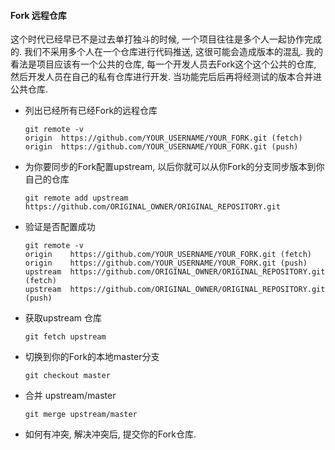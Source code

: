 #### Fork 远程仓库
这个时代已经早已不是过去单打独斗的时候, 一个项目往往是多个人一起协作完成的. 我们不采用多个人在一个仓库进行代码推送, 这很可能会造成版本的混乱. 我的看法是项目应该有一个公共的仓库, 每一个开发人员去Fork这个这个公共的仓库, 然后开发人员在自己的私有仓库进行开发. 当功能完后后再将经测试的版本合并进公共仓库.
 

- 列出已经所有已经Fork的远程仓库
	``` 
	git remote -v
	origin  https://github.com/YOUR_USERNAME/YOUR_FORK.git (fetch)
	origin  https://github.com/YOUR_USERNAME/YOUR_FORK.git (push)
	```
- 为你要同步的Fork配置upstream, 以后你就可以从你Fork的分支同步版本到你自己的仓库
	```
	git remote add upstream https://github.com/ORIGINAL_OWNER/ORIGINAL_REPOSITORY.git
	```
- 验证是否配置成功

	```
	git remote -v
	origin    https://github.com/YOUR_USERNAME/YOUR_FORK.git (fetch)
	origin    https://github.com/YOUR_USERNAME/YOUR_FORK.git (push)
	upstream  https://github.com/ORIGINAL_OWNER/ORIGINAL_REPOSITORY.git (fetch)
	upstream  https://github.com/ORIGINAL_OWNER/ORIGINAL_REPOSITORY.git (push)
 	```
- 获取upstream 仓库
	```
	git fetch upstream
	```
- 切换到你的Fork的本地master分支
	```
	git checkout master
- 合并 upstream/master
	```
	git merge upstream/master
	```
- 如何有冲突, 解决冲突后, 提交你的Fork仓库.


